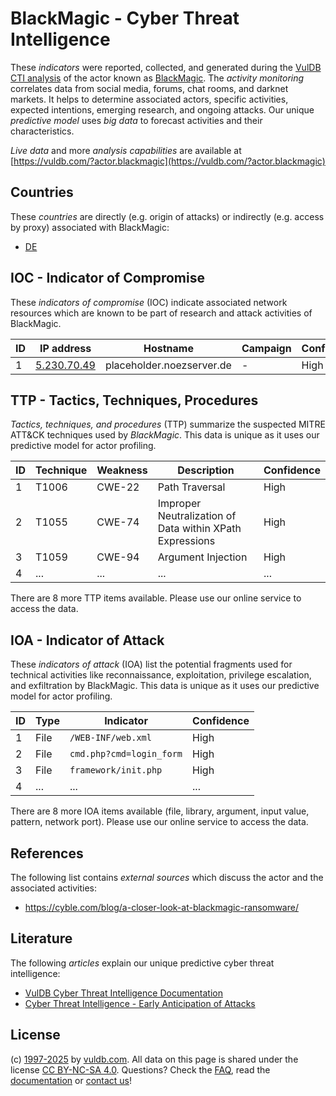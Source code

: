 # BlackMagic - Cyber Threat Intelligence

These _indicators_ were reported, collected, and generated during the [VulDB CTI analysis](https://vuldb.com/?kb.cti) of the actor known as [BlackMagic](https://vuldb.com/?actor.blackmagic). The _activity monitoring_ correlates data from social media, forums, chat rooms, and darknet markets. It helps to determine associated actors, specific activities, expected intentions, emerging research, and ongoing attacks. Our unique _predictive model_ uses _big data_ to forecast activities and their characteristics.

_Live data_ and more _analysis capabilities_ are available at [https://vuldb.com/?actor.blackmagic](https://vuldb.com/?actor.blackmagic)

## Countries

These _countries_ are directly (e.g. origin of attacks) or indirectly (e.g. access by proxy) associated with BlackMagic:

* [DE](https://vuldb.com/?country.de)

## IOC - Indicator of Compromise

These _indicators of compromise_ (IOC) indicate associated network resources which are known to be part of research and attack activities of BlackMagic.

ID | IP address | Hostname | Campaign | Confidence
-- | ---------- | -------- | -------- | ----------
1 | [5.230.70.49](https://vuldb.com/?ip.5.230.70.49) | placeholder.noezserver.de | - | High

## TTP - Tactics, Techniques, Procedures

_Tactics, techniques, and procedures_ (TTP) summarize the suspected MITRE ATT&CK techniques used by _BlackMagic_. This data is unique as it uses our predictive model for actor profiling.

ID | Technique | Weakness | Description | Confidence
-- | --------- | -------- | ----------- | ----------
1 | T1006 | CWE-22 | Path Traversal | High
2 | T1055 | CWE-74 | Improper Neutralization of Data within XPath Expressions | High
3 | T1059 | CWE-94 | Argument Injection | High
4 | ... | ... | ... | ...

There are 8 more TTP items available. Please use our online service to access the data.

## IOA - Indicator of Attack

These _indicators of attack_ (IOA) list the potential fragments used for technical activities like reconnaissance, exploitation, privilege escalation, and exfiltration by BlackMagic. This data is unique as it uses our predictive model for actor profiling.

ID | Type | Indicator | Confidence
-- | ---- | --------- | ----------
1 | File | `/WEB-INF/web.xml` | High
2 | File | `cmd.php?cmd=login_form` | High
3 | File | `framework/init.php` | High
4 | ... | ... | ...

There are 8 more IOA items available (file, library, argument, input value, pattern, network port). Please use our online service to access the data.

## References

The following list contains _external sources_ which discuss the actor and the associated activities:

* https://cyble.com/blog/a-closer-look-at-blackmagic-ransomware/

## Literature

The following _articles_ explain our unique predictive cyber threat intelligence:

* [VulDB Cyber Threat Intelligence Documentation](https://vuldb.com/?kb.cti)
* [Cyber Threat Intelligence - Early Anticipation of Attacks](https://www.scip.ch/en/?labs.20201022)

## License

(c) [1997-2025](https://vuldb.com/?kb.changelog) by [vuldb.com](https://vuldb.com/?kb.about). All data on this page is shared under the license [CC BY-NC-SA 4.0](https://creativecommons.org/licenses/by-nc-sa/4.0/). Questions? Check the [FAQ](https://vuldb.com/?kb.faq), read the [documentation](https://vuldb.com/?kb) or [contact us](https://vuldb.com/?contact)!
